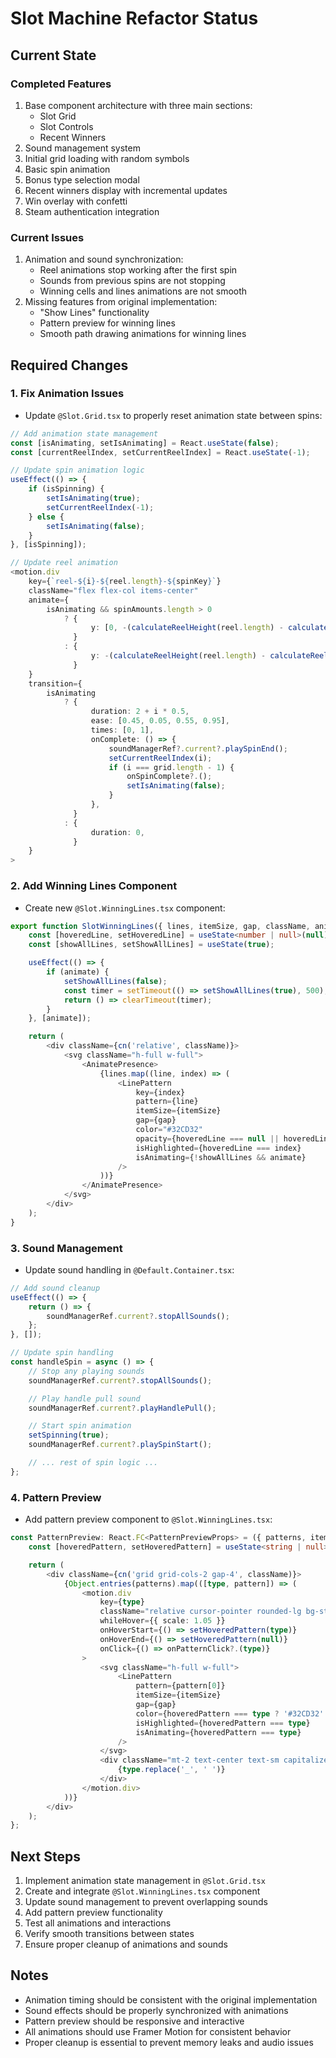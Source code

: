 # Slot Machine Refactor Status

## Current State

### Completed Features

1. Base component architecture with three main sections:
    - Slot Grid
    - Slot Controls
    - Recent Winners
2. Sound management system
3. Initial grid loading with random symbols
4. Basic spin animation
5. Bonus type selection modal
6. Recent winners display with incremental updates
7. Win overlay with confetti
8. Steam authentication integration

### Current Issues

1. Animation and sound synchronization:
    - Reel animations stop working after the first spin
    - Sounds from previous spins are not stopping
    - Winning cells and lines animations are not smooth
2. Missing features from original implementation:
    - "Show Lines" functionality
    - Pattern preview for winning lines
    - Smooth path drawing animations for winning lines

## Required Changes

### 1. Fix Animation Issues

-   Update `@Slot.Grid.tsx` to properly reset animation state between spins:

```typescript
// Add animation state management
const [isAnimating, setIsAnimating] = React.useState(false);
const [currentReelIndex, setCurrentReelIndex] = React.useState(-1);

// Update spin animation logic
useEffect(() => {
    if (isSpinning) {
        setIsAnimating(true);
        setCurrentReelIndex(-1);
    } else {
        setIsAnimating(false);
    }
}, [isSpinning]);

// Update reel animation
<motion.div
    key={`reel-${i}-${reel.length}-${spinKey}`}
    className="flex flex-col items-center"
    animate={
        isAnimating && spinAmounts.length > 0
            ? {
                  y: [0, -(calculateReelHeight(reel.length) - calculateReelHeight(5))],
              }
            : {
                  y: -(calculateReelHeight(reel.length) - calculateReelHeight(5)),
              }
    }
    transition={
        isAnimating
            ? {
                  duration: 2 + i * 0.5,
                  ease: [0.45, 0.05, 0.55, 0.95],
                  times: [0, 1],
                  onComplete: () => {
                      soundManagerRef?.current?.playSpinEnd();
                      setCurrentReelIndex(i);
                      if (i === grid.length - 1) {
                          onSpinComplete?.();
                          setIsAnimating(false);
                      }
                  },
              }
            : {
                  duration: 0,
              }
    }
>
```

### 2. Add Winning Lines Component

-   Create new `@Slot.WinningLines.tsx` component:

```typescript
export function SlotWinningLines({ lines, itemSize, gap, className, animate = true, onLineHover }: WinningLinesProps) {
    const [hoveredLine, setHoveredLine] = useState<number | null>(null);
    const [showAllLines, setShowAllLines] = useState(true);

    useEffect(() => {
        if (animate) {
            setShowAllLines(false);
            const timer = setTimeout(() => setShowAllLines(true), 500);
            return () => clearTimeout(timer);
        }
    }, [animate]);

    return (
        <div className={cn('relative', className)}>
            <svg className="h-full w-full">
                <AnimatePresence>
                    {lines.map((line, index) => (
                        <LinePattern
                            key={index}
                            pattern={line}
                            itemSize={itemSize}
                            gap={gap}
                            color="#32CD32"
                            opacity={hoveredLine === null || hoveredLine === index ? 1 : 0.3}
                            isHighlighted={hoveredLine === index}
                            isAnimating={!showAllLines && animate}
                        />
                    ))}
                </AnimatePresence>
            </svg>
        </div>
    );
}
```

### 3. Sound Management

-   Update sound handling in `@Default.Container.tsx`:

```typescript
// Add sound cleanup
useEffect(() => {
    return () => {
        soundManagerRef.current?.stopAllSounds();
    };
}, []);

// Update spin handling
const handleSpin = async () => {
    // Stop any playing sounds
    soundManagerRef.current?.stopAllSounds();

    // Play handle pull sound
    soundManagerRef.current?.playHandlePull();

    // Start spin animation
    setSpinning(true);
    soundManagerRef.current?.playSpinStart();

    // ... rest of spin logic ...
};
```

### 4. Pattern Preview

-   Add pattern preview component to `@Slot.WinningLines.tsx`:

```typescript
const PatternPreview: React.FC<PatternPreviewProps> = ({ patterns, itemSize, gap, className, onPatternClick }) => {
    const [hoveredPattern, setHoveredPattern] = useState<string | null>(null);

    return (
        <div className={cn('grid grid-cols-2 gap-4', className)}>
            {Object.entries(patterns).map(([type, pattern]) => (
                <motion.div
                    key={type}
                    className="relative cursor-pointer rounded-lg bg-stone-800 p-4"
                    whileHover={{ scale: 1.05 }}
                    onHoverStart={() => setHoveredPattern(type)}
                    onHoverEnd={() => setHoveredPattern(null)}
                    onClick={() => onPatternClick?.(type)}
                >
                    <svg className="h-full w-full">
                        <LinePattern
                            pattern={pattern[0]}
                            itemSize={itemSize}
                            gap={gap}
                            color={hoveredPattern === type ? '#32CD32' : '#666'}
                            isHighlighted={hoveredPattern === type}
                            isAnimating={hoveredPattern === type}
                        />
                    </svg>
                    <div className="mt-2 text-center text-sm capitalize text-white">
                        {type.replace('_', ' ')}
                    </div>
                </motion.div>
            ))}
        </div>
    );
};
```

## Next Steps

1. Implement animation state management in `@Slot.Grid.tsx`
2. Create and integrate `@Slot.WinningLines.tsx` component
3. Update sound management to prevent overlapping sounds
4. Add pattern preview functionality
5. Test all animations and interactions
6. Verify smooth transitions between states
7. Ensure proper cleanup of animations and sounds

## Notes

-   Animation timing should be consistent with the original implementation
-   Sound effects should be properly synchronized with animations
-   Pattern preview should be responsive and interactive
-   All animations should use Framer Motion for consistent behavior
-   Proper cleanup is essential to prevent memory leaks and audio issues

